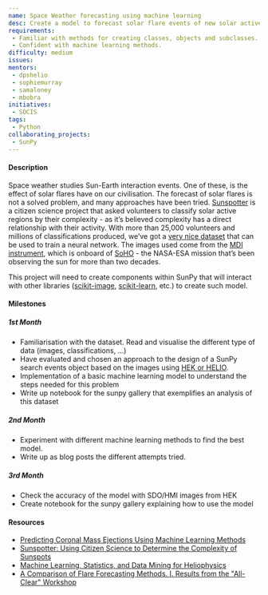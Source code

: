 ```yaml
---
name: Space Weather forecasting using machine learning
desc: Create a model to forecast solar flare events of new solar active regions images.
requirements:
 - Familiar with methods for creating classes, objects and subclasses. 
 - Confident with machine learning methods.
difficulty: medium
issues:
mentors:
 - dpshelio
 - sophiemurray
 - samaloney
 - mbobra
initiatives:
 - SOCIS
tags:
 - Python
collaborating_projects:
 - SunPy
---
```


#### Description

Space weather studies Sun-Earth interaction events. One of these, is the effect
of solar flares have on our civilisation. The forecast of solar flares is not a
solved problem, and many approaches have been tried.
[Sunspotter](https://www.sunspotter.org/) is a citizen science project that
asked volunteers to classify solar active regions by their complexity - as it’s
believed complexity has a direct relationship with their activity. With more
than 25,000 volunteers and millions of classifications produced, we’ve got a
[very nice dataset](https://zenodo.org/record/1478972#.XI4YPqHgqr8) that can be
used to train a neural network. The images used come from the [MDI
instrument](http://soi.stanford.edu/science/obs_prog.html), which is onboard of
[SoHO](https://en.wikipedia.org/wiki/Solar_and_Heliospheric_Observatory) - the
NASA-ESA mission that’s been observing the sun for more than two decades.

This project will need to create components within SunPy that will interact with
other libraries ([scikit-image](https://scikit-image.org/),
[scikit-learn](https://scikit-learn.org), etc.) to create such model.

#### Milestones

##### 1st Month

* Familiarisation with the dataset. Read and visualise the different type of
  data (images, classifications, …)
* Have evaluated and chosen an approach to the design of a SunPy search events
  object based on the images using [HEK or
  HELIO](https://docs.sunpy.org/en/latest/guide/acquiring_data/hek.html).
* Implementation of a basic machine learning model to understand the steps
  needed for this problem
* Write up notebook for the sunpy gallery that exemplifies an analysis of this
  dataset

##### 2nd Month

* Experiment with different machine learning methods to find the best model.
* Write up as blog posts the different attempts tried.

##### 3rd Month

* Check the accuracy of the model with SDO/HMI images from HEK
* Create notebook for the sunpy gallery explaining how to use the model

#### Resources

* [Predicting Coronal Mass Ejections Using Machine Learning Methods](
https://doi.org/10.3847/0004-637X/821/2/127)
* [Sunspotter: Using Citizen Science to Determine the Complexity of
  Sunspots](https://doi.org/10.6084/m9.figshare.1050569.v1)
* [Machine Learning, Statistics, and Data Mining for
  Heliophysics](https://helioml.github.io/HelioML/title.html)
* [A Comparison of Flare Forecasting Methods. I. Results from the "All-Clear"
  Workshop](https://doi.org/10.3847/0004-637X/829/2/89)
